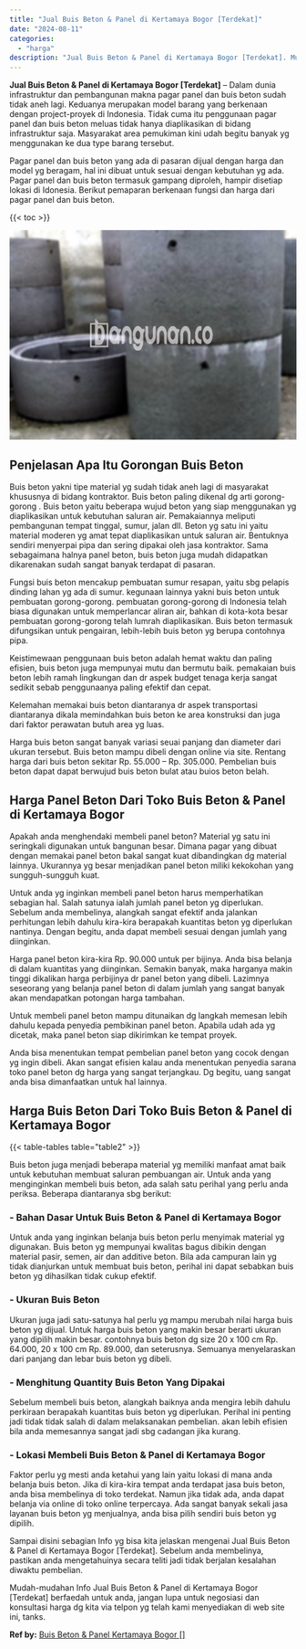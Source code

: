 ```yaml
---
title: "Jual Buis Beton & Panel di Kertamaya Bogor [Terdekat]"
date: "2024-08-11"
categories: 
  - "harga"
description: "Jual Buis Beton & Panel di Kertamaya Bogor [Terdekat]. Mudah-mudahan Info Jual Buis Beton & Panel di Kertamaya Bogor [Terdekat] berfaedah untuk anda, janga..."
---
```


**Jual Buis Beton & Panel di Kertamaya Bogor \[Terdekat\]** – Dalam dunia infrastruktur dan pembangunan makna pagar panel dan buis beton sudah tidak aneh lagi. Keduanya merupakan model barang yang berkenaan dengan project-proyek di Indonesia. Tidak cuma itu penggunaan pagar panel dan buis beton meluas tidak hanya diaplikasikan di bidang infrastruktur saja. Masyarakat area pemukiman kini udah begitu banyak yg menggunakan ke dua type barang tersebut.

Pagar panel dan buis beton yang ada di pasaran dijual dengan harga dan model yg beragam, hal ini dibuat untuk sesuai dengan kebutuhan yg ada. Pagar panel dan buis beton termasuk gampang diproleh, hampir disetiap lokasi di Idonesia. Berikut pemaparan berkenaan fungsi dan harga dari pagar panel dan buis beton.

{{< toc >}}

![Jual Buis Beton & Panel di Kertamaya Bogor [Terdekat]](/images/jual-panel-buis-beton-murah-42.png)

## Penjelasan Apa Itu Gorongan Buis Beton

Buis beton yakni tipe material yg sudah tidak aneh lagi di masyarakat khususnya di bidang kontraktor. Buis beton paling dikenal dg arti gorong-gorong . Buis beton yaitu beberapa wujud beton yang siap menggunakan yg diaplikasikan untuk kebutuhan saluran air. Pemakaiannya meliputi pembangunan tempat tinggal, sumur, jalan dll. Beton yg satu ini yaitu material moderen yg amat tepat diaplikasikan untuk saluran air. Bentuknya sendiri menyerpai pipa dan sering dipakai oleh jasa kontraktor. Sama sebagaimana halnya panel beton, buis beton juga mudah didapatkan dikarenakan sudah sangat banyak terdapat di pasaran.

Fungsi buis beton mencakup pembuatan sumur resapan, yaitu sbg pelapis dinding lahan yg ada di sumur. kegunaan lainnya yakni buis beton untuk pembuatan gorong-gorong. pembuatan gorong-gorong di Indonesia telah biasa digunakan untuk memperlancar aliran air, bahkan di kota-kota besar pembuatan gorong-gorong telah lumrah diaplikasikan. Buis beton termasuk difungsikan untuk pengairan, lebih-lebih buis beton yg berupa contohnya pipa.

Keistimewaan penggunaan buis beton adalah hemat waktu dan paling efisien, buis beton juga mempunyai mutu dan bermutu baik. pemakaian buis beton lebih ramah lingkungan dan dr aspek budget tenaga kerja sangat sedikit sebab penggunaanya paling efektif dan cepat.

Kelemahan memakai buis beton diantaranya dr aspek transportasi diantaranya dikala memindahkan buis beton ke area konstruksi dan juga dari faktor perawatan butuh area yg luas.

Harga buis beton sangat banyak variasi seuai panjang dan diameter dari ukuran tersebut. Buis beton mampu dibeli dengan online via site. Rentang harga dari buis beton sekitar Rp. 55.000 – Rp. 305.000. Pembelian buis beton dapat dapat berwujud buis beton bulat atau buios beton belah.

## Harga Panel Beton Dari Toko Buis Beton & Panel di Kertamaya Bogor

Apakah anda menghendaki membeli panel beton? Material yg satu ini seringkali digunakan untuk bangunan besar. Dimana pagar yang dibuat dengan memakai panel beton bakal sangat kuat dibandingkan dg material lainnya. Ukurannya yg besar menjadikan panel beton miliki kekokohan yang sungguh-sungguh kuat.

Untuk anda yg inginkan membeli panel beton harus memperhatikan sebagian hal. Salah satunya ialah jumlah panel beton yg diperlukan. Sebelum anda membelinya, alangkah sangat efektif anda jalankan perhitungan lebih dahulu kira-kira berapakah kuantitas beton yg diperlukan nantinya. Dengan begitu, anda dapat membeli sesuai dengan jumlah yang diinginkan.

Harga panel beton kira-kira Rp. 90.000 untuk per bijinya. Anda bisa belanja di dalam kuantitas yang diinginkan. Semakin banyak, maka harganya makin tinggi dikalikan harga perbijinya dr panel beton yang dibeli. Lazimnya seseorang yang belanja panel beton di dalam jumlah yang sangat banyak akan mendapatkan potongan harga tambahan.

Untuk membeli panel beton mampu ditunaikan dg langkah memesan lebih dahulu kepada penyedia pembikinan panel beton. Apabila udah ada yg dicetak, maka panel beton siap dikirimkan ke tempat proyek.

Anda bisa menentukan tempat pembelian panel beton yang cocok dengan yg ingin dibeli. Akan sangat efisien kalau anda menentukan penyedia sarana toko panel beton dg harga yang sangat terjangkau. Dg begitu, uang sangat anda bisa dimanfaatkan untuk hal lainnya.

## Harga Buis Beton Dari Toko Buis Beton & Panel di Kertamaya Bogor

{{< table-tables table="table2" >}}

Buis beton juga menjadi beberapa material yg memiliki manfaat amat baik untuk kebutuhan membuat saluran pembuangan air. Untuk anda yang menginginkan membeli buis beton, ada salah satu perihal yang perlu anda periksa. Beberapa diantaranya sbg berikut:

### \- Bahan Dasar Untuk Buis Beton & Panel di Kertamaya Bogor

Untuk anda yang inginkan belanja buis beton perlu menyimak material yg digunakan. Buis beton yg mempunyai kwalitas bagus dibikin dengan material pasir, semen, air dan additive beton. Bila ada campuran lain yg tidak dianjurkan untuk membuat buis beton, perihal ini dapat sebabkan buis beton yg dihasilkan tidak cukup efektif.

### \- Ukuran Buis Beton

Ukuran juga jadi satu-satunya hal perlu yg mampu merubah nilai harga buis beton yg dijual. Untuk harga buis beton yang makin besar berarti ukuran yang dipilih makin besar. contohnya buis beton dg size 20 x 100 cm Rp. 64.000, 20 x 100 cm Rp. 89.000, dan seterusnya. Semuanya menyelaraskan dari panjang dan lebar buis beton yg dibeli.

### \- Menghitung Quantity Buis Beton Yang Dipakai

Sebelum membeli buis beton, alangkah baiknya anda mengira lebih dahulu perkiraan berapakah kuantitas buis beton yg diperlukan. Perihal ini penting jadi tidak tidak salah di dalam melaksanakan pembelian. akan lebih efisien bila anda memesannya sangat jadi sbg cadangan jika kurang.

### \- Lokasi Membeli Buis Beton & Panel di Kertamaya Bogor

Faktor perlu yg mesti anda ketahui yang lain yaitu lokasi di mana anda belanja buis beton. Jika di kira-kira tempat anda terdapat jasa buis beton, anda bisa membelinya di toko terdekat. Namun jika tidak ada, anda dapat belanja via online di toko online terpercaya. Ada sangat banyak sekali jasa layanan buis beton yg menjualnya, anda bisa pilih sendiri buis beton yg dipilih.

Sampai disini sebagian Info yg bisa kita jelaskan mengenai Jual Buis Beton & Panel di Kertamaya Bogor \[Terdekat\]. Sebelum anda membelinya, pastikan anda mengetahuinya secara teliti jadi tidak berjalan kesalahan diwaktu pembelian.

Mudah-mudahan Info Jual Buis Beton & Panel di Kertamaya Bogor \[Terdekat\] berfaedah untuk anda, jangan lupa untuk negosiasi dan konsultasi harga dg kita via telpon yg telah kami menyediakan di web site ini, tanks.

**Ref by:** [Buis Beton & Panel Kertamaya Bogor []](https://id.wikipedia.org/wiki/Buis)
